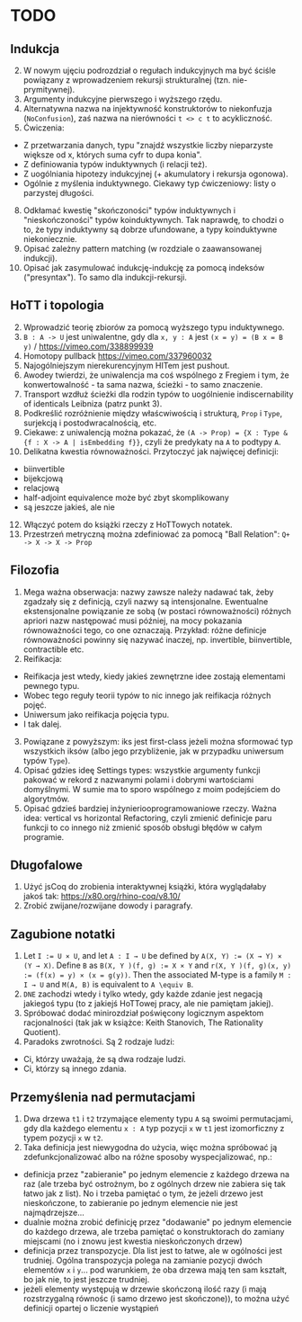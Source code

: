 # TODO

## Indukcja
2. W nowym ujęciu podrozdział o regułach indukcyjnych ma być ściśle powiązany z wprowadzeniem rekursji strukturalnej (tzn. nie-prymitywnej).
3. Argumenty indukcyjne pierwszego i wyższego rzędu.
5. Alternatywna nazwa na injektywność konstruktorów to niekonfuzja (`NoConfusion`), zaś nazwa na nierówności `t <> c t` to acykliczność.
6. Ćwiczenia:
- Z przetwarzania danych, typu "znajdź wszystkie liczby nieparzyste większe od x, których suma cyfr to dupa konia".
- Z definiowania typów induktywnych (i relacji też).
- Z uogólniania hipotezy indukcyjnej (+ akumulatory i rekursja ogonowa).
- Ogólnie z myślenia induktywnego. Ciekawy typ ćwiczeniowy: listy o parzystej długości.
8. Odkłamać kwestię "skończoności" typów induktywnych i "nieskończoności" typów koinduktywnych. Tak naprawdę, to chodzi o to, że typy induktywny są dobrze ufundowane, a typy koinduktywne niekoniecznie.
9. Opisać zależny pattern matching (w rozdziale o zaawansowanej indukcji).
10. Opisać jak zasymulować indukcję-indukcję za pomocą indeksów ("presyntax"). To samo dla indukcji-rekursji.

## HoTT i topologia
2. Wprowadzić teorię zbiorów za pomocą wyższego typu induktywnego.
3. `B : A -> U` jest uniwalentne, gdy dla `x, y : A` jest `(x = y) = (B x = B y)` / https://vimeo.com/338899939
4. Homotopy pullback https://vimeo.com/337960032
6. Najogólniejszym nierekurencyjnym HITem jest pushout.
7. Awodey twierdzi, że uniwalencja ma coś wspólnego z Fregiem i tym, że konwertowalność - ta sama nazwa, ścieżki - to samo znaczenie.
8. Transport wzdłuż ścieżki dla rodzin typów to uogólnienie indiscernability of identicals Leibniza (patrz punkt 3).
9. Podkreślić rozróżnienie między właścwiwością i strukturą, `Prop` i `Type`, surjekcją i postodwracalnością, etc.
10. Ciekawe: z uniwalencją można pokazać, że `(A -> Prop) = {X : Type & {f : X -> A | isEmbedding f}}`, czyli że predykaty na `A` to podtypy `A`.
11. Delikatna kwestia równoważności. Przytoczyć jak najwięcej definicji:
  - biinvertible
  - bijekcjową
  - relacjową
  - half-adjoint equivalence może być zbyt skomplikowany
  - są jeszcze jakieś, ale nie 
12. Włączyć potem do książki rzeczy z HoTTowych notatek.
13. Przestrzeń metryczną można zdefiniować za pomocą "Ball Relation": `Q+ -> X -> X -> Prop`

## Filozofia
1. Mega ważna obserwacja: nazwy zawsze należy nadawać tak, żeby zgadzały się z definicją, czyli nazwy są intensjonalne. Ewentualne ekstensjonalne powiązanie ze sobą (w postaci równoważności) różnych apriori nazw następować musi później, na mocy pokazania równoważności tego, co one oznaczają. Przykład: różne definicje równoważności powinny się nazywać inaczej, np. invertible, biinvertible, contractible etc.
2. Reifikacja:
  - Reifikacja jest wtedy, kiedy jakieś zewnętrzne idee zostają elementami pewnego typu.
  - Wobec tego reguły teorii typów to nic innego jak reifikacja różnych pojęć.
  - Uniwersum jako reifikacja pojęcia typu.
  - I tak dalej.
3. Powiązane z powyższym: iks jest first-class jeżeli można sformować typ wszystkich iksów (albo jego przybliżenie, jak w przypadku uniwersum typów `Type`).
4. Opisać gdzies ideę Settings types: wszystkie argumenty funkcji pakować w rekord z nazwanymi polami i dobrymi wartościami domyślnymi. W sumie ma to sporo wspólnego z moim podejściem do algorytmów.
5. Opisać gdzieś bardziej inżynieriooprogramowaniowe rzeczy. Ważna idea: vertical vs horizontal Refactoring, czyli zmienić definicje paru funkcji to co innego niż zmienić sposób obsługi błędów w całym programie.

## Długofalowe
1. Użyć jsCoq do zrobienia interaktywnej książki, która wyglądałaby jakoś tak: https://x80.org/rhino-coq/v8.10/
2. Zrobić zwijane/rozwijane dowody i paragrafy.

## Zagubione notatki
1. Let `I := U × U`, and let `A : I → U` be defined by `A(X, Y) := (X → Y) × (Y → X)`. Define `B` as `B(X, Y )(f, g) := X × Y` and `r(X, Y )(f, g)(x, y) := (f(x) = y) × (x = g(y))`. Then the associated M-type is a family `M : I → U` and `M(A, B)` is equivalent to `A \equiv B`.
2. `DNE` zachodzi wtedy i tylko wtedy, gdy każde zdanie jest negacją jakiegoś typu (to z jakiejś HoTTowej pracy, ale nie pamiętam jakiej).
3. Spróbować dodać minirozdział poświęcony logicznym aspektom racjonalności (tak jak w książce: Keith Stanovich, The Rationality Quotient).
4. Paradoks zwrotności. Są 2 rodzaje ludzi:
  - Ci, którzy uważają, że są dwa rodzaje ludzi.
  - Ci, którzy są innego zdania.

  ## Przemyślenia nad permutacjami
  1. Dwa drzewa `t1` i `t2` trzymające elementy typu `A` są swoimi permutacjami, gdy dla każdego elementu `x : A` typ pozycji `x` w `t1` jest izomorficzny z typem pozycji `x` w `t2`.
  2. Taka definicja jest niewygodna do użycia, więc można spróbować ją zdefunkcjonalizować albo na różne sposoby wyspecjalizować, np.:
  - definicja przez "zabieranie" po jednym elemencie z każdego drzewa na raz (ale trzeba być ostrożnym, bo z ogólnych drzew nie zabiera się tak łatwo jak z list). No i trzeba pamiętać o tym, że jeżeli drzewo jest nieskończone, to zabieranie po jednym elemencie nie jest najmądrzejsze...
  - dualnie można zrobić definicję przez "dodawanie" po jednym elemencie do każdego drzewa, ale trzeba pamiętać o konstruktorach do zamiany miejscami (no i znowu jest kwestia nieskończonych drzew)
  - definicja przez transpozycje. Dla list jest to łatwe, ale w ogólności jest trudniej. Ogólna transpozycja polega na zamianie pozycji dwóch elementów `x` i `y`... pod warunkiem, że oba drzewa mają ten sam kształt, bo jak nie, to jest jeszcze trudniej.
  - jeżeli elementy występują w drzewie skończoną ilość razy (i mają rozstrzygalną równośc (i samo drzewo jest skończone)), to można użyć definicji opartej o liczenie wystąpień